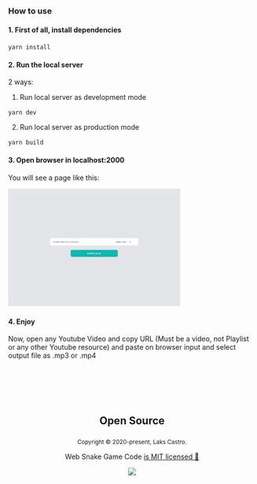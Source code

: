 ### How to use

#### 1. First of all, install dependencies
```
yarn install
```

#### 2. Run the local server
2 ways:

1. Run local server as development mode
```
yarn dev
```

2. Run local server as production mode
```
yarn build
```

#### 3. Open browser in localhost:2000
You will see a page like this:

<img src="/assets/ytdl-print.png" width="350" alt="printscreen">

#### 4. Enjoy
Now, open any Youtube Video and copy URL (Must be a video, not Playlist or any other Youtube resource) and paste on browser input and select output file as .mp3 or .mp4

<br>
<br>
<br>
<br>

<h2 align="center">
  Open Source
</h2>
<p align="center">
  <sub>Copyright © 2020-present, Laks Castro.</sub>
</p>
<p align="center">Web Snake Game Code <a href="https://github.com/LaksCastro/snake-game/blob/master/LICENSE.md">is MIT licensed 💖</a></p>
<p align="center">
  <img src="./src/assets/logo64.png" width="35" />
</p>
